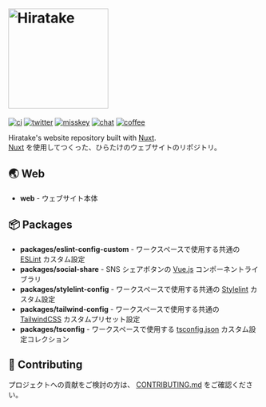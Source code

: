 <h1>
  <a href="https://hiratake.dev">
    <picture>
      <source media="(prefers-color-scheme: dark)" srcset="https://github-production-user-asset-6210df.s3.amazonaws.com/23224932/250346490-14357fb1-a0b5-4af7-85b0-1de7eab311bd.svg" sizes="(max-width:200px) 100vw, 200px" />
      <source media="(prefers-color-scheme: light)" srcset="https://github-production-user-asset-6210df.s3.amazonaws.com/23224932/250346471-47f036a3-9b03-49fe-bbea-7d6d8425142b.svg" sizes="(max-width:200px) 100vw, 200px" />
      <img alt="Hiratake" src="https://github-production-user-asset-6210df.s3.amazonaws.com/23224932/250346471-47f036a3-9b03-49fe-bbea-7d6d8425142b.svg" width="200" />
    </picture>
  </a>
</h1>

[![ci](https://github.com/Hiratake/hiratake-web/actions/workflows/ci.yaml/badge.svg)](https://github.com/Hiratake/hiratake-web/actions/workflows/ci.yaml)
[![twitter](https://img.shields.io/badge/twitter-@hirotaisou2012-blue?logo=twitter)](https://twitter.com/Hirotaisou2012)
[![misskey](https://img.shields.io/badge/misskey-@hiratake-green?logo=misskey)](https://misskey.io/@Hiratake)
[![chat](https://img.shields.io/discord/353538856315912204?logo=discord)](https://discord.gg/xu2ehn3)
[![coffee](https://img.shields.io/badge/coffee-hiratake-yellow?logo=buymeacoffee)](https://www.buymeacoffee.com/hiratake)

Hiratake's website repository built with [Nuxt](https://nuxt.com/).  
[Nuxt](https://nuxt.com/) を使用してつくった、ひらたけのウェブサイトのリポジトリ。

## 🌏 Web

- **web** - ウェブサイト本体

## 📦 Packages

- **packages/eslint-config-custom** - ワークスペースで使用する共通の [ESLint](https://eslint.org/) カスタム設定
- **packages/social-share** - SNS シェアボタンの [Vue.js](https://ja.vuejs.org/) コンポーネントライブラリ
- **packages/stylelint-config** - ワークスペースで使用する共通の [Stylelint](https://stylelint.io/) カスタム設定
- **packages/tailwind-config** - ワークスペースで使用する共通の [TailwindCSS](https://tailwindcss.com/) カスタムプリセット設定
- **packages/tsconfig** - ワークスペースで使用する [tsconfig.json](https://www.typescriptlang.org/docs/handbook/tsconfig-json.html) カスタム設定コレクション

## 🌟 Contributing

プロジェクトへの貢献をご検討の方は、 [CONTRIBUTING.md](.github/CONTRIBUTING.md) をご確認ください。
